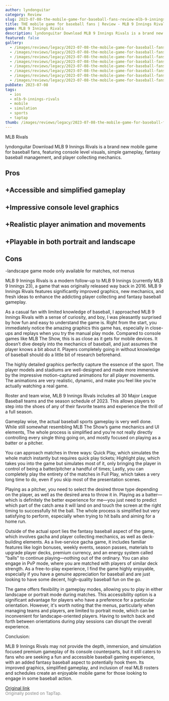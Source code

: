 ```yaml
---
author: lyndonguitar
category: Review
slug: 2023-07-08-the-mobile-game-for-baseball-fans-review-mlb-9-innings-rivals
title: THE mobile game for baseball fans | Review - MLB 9 Innings Rivals
game: MLB 9 Innings Rivals
description: lyndonguitar Download MLB 9 Innings Rivals is a brand new mobile game for baseball fans, featuring console level visuals, simple gameplay, fantasy baseball management, and player collecting mechanics.
featured: false
gallery:
  - /images/reviews/legacy/2023-07-08-the-mobile-game-for-baseball-fans--review---mlb-9-innings-rivals-0.avif
  - /images/reviews/legacy/2023-07-08-the-mobile-game-for-baseball-fans--review---mlb-9-innings-rivals-1.avif
  - /images/reviews/legacy/2023-07-08-the-mobile-game-for-baseball-fans--review---mlb-9-innings-rivals-2.avif
  - /images/reviews/legacy/2023-07-08-the-mobile-game-for-baseball-fans--review---mlb-9-innings-rivals-3.avif
  - /images/reviews/legacy/2023-07-08-the-mobile-game-for-baseball-fans--review---mlb-9-innings-rivals-4.avif
  - /images/reviews/legacy/2023-07-08-the-mobile-game-for-baseball-fans--review---mlb-9-innings-rivals-5.avif
  - /images/reviews/legacy/2023-07-08-the-mobile-game-for-baseball-fans--review---mlb-9-innings-rivals-6.avif
  - /images/reviews/legacy/2023-07-08-the-mobile-game-for-baseball-fans--review---mlb-9-innings-rivals-7.avif
pubDate: 2023-07-08
tags:
  - ios
  - mlb-9-innings-rivals
  - mobile
  - simulation
  - sports
  - taptap
thumb: /images/reviews/legacy/2023-07-08-the-mobile-game-for-baseball-fans--review---mlb-9-innings-rivals-0.avif
---
```


MLB Rivals

lyndonguitar
Download
MLB 9 Innings Rivals is a brand new mobile game for baseball fans, featuring console level visuals, simple gameplay, fantasy baseball management, and player collecting mechanics.




## Pros



## +Accessible and simplified gameplay


## +Impressive console level graphics


## +Realistic player animation and movements


## +Playable in both portrait and landscape




## Cons


-landscape game mode only available for matches, not menus

MLB 9 Innings Rivals is a modern follow-up to MLB 9 Innings (currently MLB 9 Innings 23), a game that was originally released way back in 2016. MLB 9 Innings Rivals features significantly improved graphics, new mechanics, and fresh ideas to enhance the addicting player collecting and fantasy baseball gameplay.

As a casual fan with limited knowledge of baseball, I approached MLB 9 Innings Rivals with a sense of curiosity, and boy, I was pleasantly surprised by how fun and easy to understand the game is. Right from the start, you immediately notice the amazing graphics this game has, especially in close-ups and replays when you try the manual play mode. Compared to console games like MLB The Show, this is as close as it gets for mobile devices. It doesn’t dive deeply into the mechanics of baseball, and just assumes the player knows a bit about it. Players completely going in without knowledge of baseball should do a little bit of research beforehand.

The highly detailed graphics perfectly capture the essence of the sport. The player models and stadiums are well-designed and made more immersive by the impressive motion-captured animations for all player movements. The animations are very realistic, dynamic, and make you feel like you're actually watching a real game.

Roster and team wise, MLB 9 Innings Rivals includes all 30 Major League Baseball teams and the season schedule of 2023. This allows players to step into the shoes of any of their favorite teams and experience the thrill of a full season.

Gameplay wise, the actual baseball sports gameplay is very well done. While still somewhat resembling MLB The Show’s game mechanics and UI elements, The whole process is simplified and you’re not really directly controlling every single thing going on, and mostly focused on playing as a batter or a pitcher.

You can approach matches in three ways: Quick Play, which simulates the whole match instantly but requires quick play tickets; Highlight play, which takes you into the game but simulates most of it, only bringing the player in control of being a batter/pitcher a handful of times; Lastly, you can completely play the entirety of the matches in Full Play, which takes a very long time to do, even if you skip most of the presentation scenes.

Playing as a pitcher, you need to select the desired throw type depending on the player, as well as the desired area to throw it in. Playing as a batter—which is definitely the better experience for me—you just need to predict which part of the catch area it will land on and touch the screen at the right timing to successfully hit the ball. The whole process is simplified but very satisfying to perform, especially when trying to hit balls and aiming for a home run.

Outside of the actual sport lies the fantasy baseball aspect of the game, which involves gacha and player collecting mechanics, as well as deck-building elements. As a live-service gacha game, it includes familiar features like login bonuses, weekly events, season passes, materials to upgrade player decks, premium currency, and an energy system called "balls" to continue playing—nothing out of the ordinary. You can also engage in PvP mode, where you are matched with players of similar deck strength. As a free-to-play experience, I find the game highly enjoyable, especially if you have a genuine appreciation for baseball and are just looking to have some decent, high-quality baseball fun on the go.

The game offers flexibility in gameplay modes, allowing you to play in either landscape or portrait mode during matches. This accessibility option is a significant advantage for players who have a preference for a particular orientation. However, it's worth noting that the menus, particularly when managing teams and players, are limited to portrait mode, which can be inconvenient for landscape-oriented players. Having to switch back and forth between orientations during play sessions can disrupt the overall experience.

Conclusion:

MLB 9 Innings Rivals may not provide the depth, immersion, and simulation focused premium gameplay of its console counterparts, but it still caters to fans who are seeking a fun and accessible baseball gaming experience, with an added fantasy baseball aspect to potentially hook them. Its improved graphics, simplified gameplay, and inclusion of real MLB rosters and schedules create an enjoyable mobile game for those looking to engage in some baseball action.

[Original link](https://m.taptap.io/post/5969511?share_id=2af7c0f0f5b9&utm_medium=share&utm_source=discord)<br><span style="font-size: 0.95em; color: #888;">Originally posted on TapTap.</span>
